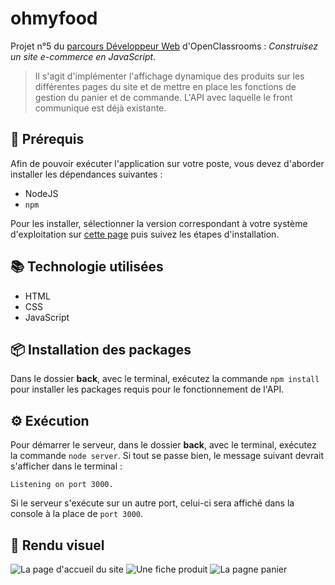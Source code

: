 # ohmyfood

Projet n°5 du [parcours Développeur Web](https://openclassrooms.com/fr/paths/556-developpeur-web#path-tabs) d'OpenClassrooms : _Construisez un site e-commerce en JavaScript_.

> Il s'agit d'implémenter l'affichage dynamique des produits sur les différentes pages du site et de mettre en place les fonctions de gestion du panier et de commande. L'API avec laquelle le front communique est déjà existante.

## 🔧 Prérequis

Afin de pouvoir exécuter l'application sur votre poste, vous devez d'aborder installer les dépendances suivantes :

- NodeJS
- `npm`

Pour les installer, sélectionner la version correspondant à votre système d'exploitation sur [cette page](https://nodejs.org/fr/download/) puis suivez les étapes d'installation.

## 📚 Technologie utilisées

- HTML
- CSS
- JavaScript

## 📦 Installation des packages

Dans le dossier **back**, avec le terminal, exécutez la commande `npm install` pour installer les packages requis pour le fonctionnement de l'API.

## ⚙️ Exécution

Pour démarrer le serveur, dans le dossier **back**, avec le terminal, exécutez la commande `node server`.
Si tout se passe bien, le message suivant devrait s'afficher dans le terminal :

```
Listening on port 3000.
```

Si le serveur s'exécute sur un autre port, celui-ci sera affiché dans la console à la place de `port 3000`.

## 📎 Rendu visuel

![La page d'accueil du site](./accueil.png)
![Une fiche produit](./produit.png)
![La pagne panier](./panier.png)
